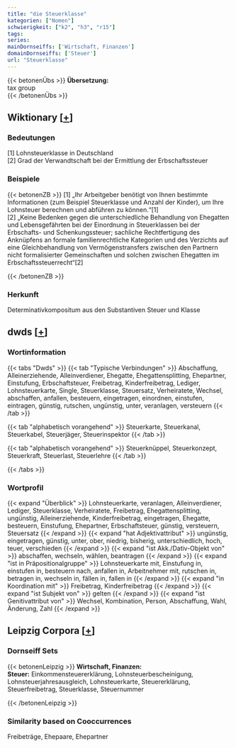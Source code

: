 ```yaml
---
title: "die Steuerklasse"
kategorien: ["Nomen"]
schwierigkeit: ["k2", "h3", "r15"]
tags:
series:
mainDornseiffs: ['Wirtschaft, Finanzen']
domainDornseiffs: ['Steuer']
url: "Steuerklasse"
---
```


{{< betonenÜbs >}}
**Übersetzung:**  
tax group  
{{< /betonenÜbs >}}

## Wiktionary [[+](https://de.wiktionary.org/wiki/Steuerklasse)]

### Bedeutungen
[1] Lohnsteuerklasse in Deutschland  
[2] Grad der Verwandtschaft bei der Ermittlung der Erbschaftssteuer  

### Beispiele
{{< betonenZB >}}
[1] „Ihr Arbeitgeber benötigt von Ihnen bestimmte Informationen (zum Beispiel Steuerklasse und Anzahl der Kinder), um Ihre Lohnsteuer berechnen und abführen zu können.“[1]  
[2] „Keine Bedenken gegen die unterschiedliche Behandlung von Ehegatten und Lebensgefährten bei der Einordnung in Steuerklassen bei der Erbschafts- und Schenkungssteuer; sachliche Rechtfertigung des Anknüpfens an formale familienrechtliche Kategorien und des Verzichts auf eine Gleichbehandlung von Vermögenstransfers zwischen den Partnern nicht formalisierter Gemeinschaften und solchen zwischen Ehegatten im Erbschaftssteuerrecht“[2]  

{{< /betonenZB >}}
### Herkunft
Determinativkompositum aus den Substantiven Steuer und Klasse  



## dwds [[+](https://www.dwds.de/wb/Steuerklasse)]

### Wortinformation
{{< tabs "Dwds" >}}
{{< tab "Typische Verbindungen" >}}
Abschaffung, Alleinerziehende, Alleinverdiener, Ehegatte, Ehegattensplitting, Ehepartner, Einstufung, Erbschaftsteuer, Freibetrag, Kinderfreibetrag, Lediger, Lohnsteuerkarte, Single, Steuerklasse, Steuersatz, Verheiratete, Wechsel, abschaffen, anfallen, besteuern, eingetragen, einordnen, einstufen, eintragen, günstig, rutschen, ungünstig, unter, veranlagen, versteuern
{{< /tab >}}

{{< tab "alphabetisch vorangehend" >}}
Steuerkarte, Steuerkanal, Steuerkabel, Steuerjäger, Steuerinspektor
{{< /tab >}}

{{< tab "alphabetisch vorangehend" >}}
Steuerknüppel, Steuerkonzept, Steuerkraft, Steuerlast, Steuerlehre
{{< /tab >}}

{{< /tabs >}}

### Wortprofil
{{< expand "Überblick" >}} Lohnsteuerkarte, veranlagen, Alleinverdiener, Lediger, Steuerklasse, Verheiratete, Freibetrag, Ehegattensplitting, ungünstig, Alleinerziehende, Kinderfreibetrag, eingetragen, Ehegatte, besteuern, Einstufung, Ehepartner, Erbschaftsteuer, günstig, versteuern, Steuersatz {{< /expand >}}
{{< expand "hat Adjektivattribut" >}} ungünstig, eingetragen, günstig, unter, ober, niedrig, bisherig, unterschiedlich, hoch, teuer, verschieden {{< /expand >}}
{{< expand "ist Akk./Dativ-Objekt von" >}} abschaffen, wechseln, wählen, beantragen {{< /expand >}}
{{< expand "ist in Präpositionalgruppe" >}} Lohnsteuerkarte mit, Einstufung in, einstufen in, besteuern nach, anfallen in, Arbeitnehmer mit, rutschen in, betragen in, wechseln in, fällen in, fallen in {{< /expand >}}
{{< expand "in Koordination mit" >}} Freibetrag, Kinderfreibetrag {{< /expand >}}
{{< expand "ist Subjekt von" >}} gelten {{< /expand >}}
{{< expand "ist Genitivattribut von" >}} Wechsel, Kombination, Person, Abschaffung, Wahl, Änderung, Zahl {{< /expand >}}

## Leipzig Corpora [[+](https://corpora.uni-leipzig.de/en/res?word=Steuerklasse&corpusId=deu_newscrawl-public_2018)]

### Dornseiff Sets
{{< betonenLeipzig >}}
**Wirtschaft, Finanzen:**  
**Steuer:** Einkommensteuererklärung, Lohnsteuerbescheinigung, Lohnsteuerjahresausgleich, Lohnsteuerkarte, Steuererklärung, Steuerfreibetrag, Steuerklasse, Steuernummer  

{{< /betonenLeipzig >}}

### Similarity based on Cooccurrences
Freibeträge, Ehepaare, Ehepartner


